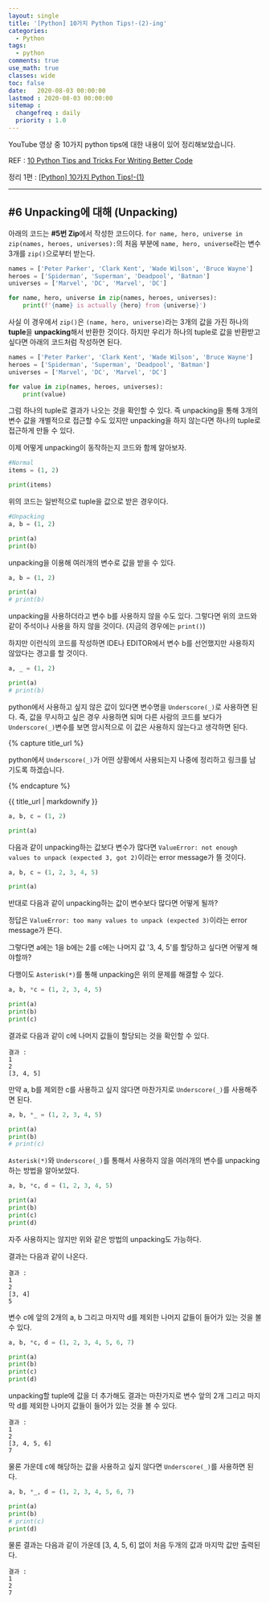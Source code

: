 ```yaml
---
layout: single
title: '[Python] 10가지 Python Tips!-(2)-ing'
categories:
  - Python
tags:
  - python
comments: true  
use_math: true
classes: wide
toc: false
date:   2020-08-03 00:00:00 
lastmod : 2020-08-03 00:00:00
sitemap :
  changefreq : daily
  priority : 1.0
---
```

YouTube 영상 중 10가지 python tips에 대한 내용이 있어 정리해보았습니다. 

REF : [10 Python Tips and Tricks For Writing Better Code](https://www.youtube.com/watch?v=C-gEQdGVXbk)

정리 1편 : [[Python] 10가지 Python Tips!-(1)](https://zzu0203.github.io/python/python-tips/)

---
## #6 Unpacking에 대해 (Unpacking)

아래의 코드는 **#5번 Zip**에서 작성한 코드이다. `for name, hero, universe in zip(names, heroes, universes):`의 처음 부분에 `name, hero, universe`라는 변수 3개를 `zip()`으로부터 받는다. 

```python
names = ['Peter Parker', 'Clark Kent', 'Wade Wilson', 'Bruce Wayne']
heroes = ['Spiderman', 'Superman', 'Deadpool', 'Batman']
universes = ['Marvel', 'DC', 'Marvel', 'DC']

for name, hero, universe in zip(names, heroes, universes):
    print(f'{name} is actually {hero} from {universe}')
```
사실 이 경우에서 `zip()`은 `(name, hero, universe)`라는 3개의 값을 가진 하나의 **tuple**을 **unpacking**해서 반환한 것이다. 하지만 우리가 하나의 tuple로 값을 반환받고 싶다면 아래의 코드처럼 작성하면 된다.

```python
names = ['Peter Parker', 'Clark Kent', 'Wade Wilson', 'Bruce Wayne']
heroes = ['Spiderman', 'Superman', 'Deadpool', 'Batman']
universes = ['Marvel', 'DC', 'Marvel', 'DC']

for value in zip(names, heroes, universes):
    print(value)
```

그럼 하나의 tuple로 결과가 나오는 것을 확인할 수 있다. 즉 unpacking을 통해 3개의 변수 값을 개별적으로 접근할 수도 있지만 unpacking을 하지 않는다면 하나의 tuple로 접근하게 만들 수 있다.

이제 어떻게 unpacking이 동작하는지 코드와 함께 알아보자. 

```python
#Normal
items = (1, 2)

print(items)
```
위의 코드는 일반적으로 tuple을 값으로 받은 경우이다.

```python
#Unpacking
a, b = (1, 2)

print(a)
print(b)
```
unpacking을 이용해 여러개의 변수로 값을 받을 수 있다. 

```python
a, b = (1, 2)

print(a)
# print(b)
```
unpacking을 사용하더라고 변수 b를 사용하지 않을 수도 있다. 그렇다면 위의 코드와 같이 주석이나 사용을 하지 않을 것이다. (지금의 경우에는 `print()`) 

하지만 이런식의 코드를 작성하면 IDE나 EDITOR에서 변수 b를 선언했지만 사용하지 않았다는 경고를 할 것이다. 

```python
a, _ = (1, 2)

print(a)
# print(b)
```

python에서 사용하고 싶지 않은 값이 있다면 변수명을 `Underscore(_)`로 사용하면 된다. 즉, 값을 무시하고 싶은 경우 사용하면 되며 다른 사람의 코드를 보다가 `Underscore(_)`변수를 보면 암시적으로 이 값은 사용하지 않는다고 생각하면 된다.

{% capture title_url %}

python에서 `Underscore(_)`가 어떤 상황에서 사용되는지 나중에 정리하고 링크를 남기도록 하겠습니다.

{% endcapture %}
<div class="notice--info">{{ title_url | markdownify }}</div>

```python
a, b, c = (1, 2)

print(a)
```
다음과 같이 unpacking하는 값보다 변수가 많다면 `ValueError: not enough values to unpack (expected 3, got 2)`이라는 error message가 뜰 것이다.

```python
a, b, c = (1, 2, 3, 4, 5)

print(a)
```
반대로 다음과 같이 unpacking하는 값이 변수보다 많다면 어떻게 될까?

정답은 `ValueError: too many values to unpack (expected 3)`이라는 error message가 뜬다.

그렇다면 a에는 1을 b에는 2를 c에는 나머지 값 '3, 4, 5'를 할당하고 싶다면 어떻게 해야할까? 

다행이도 `Asterisk(*)`를 통해 unpacking은 위의 문제를 해결할 수 있다.

```python
a, b, *c = (1, 2, 3, 4, 5)

print(a)
print(b)
print(c)
```
결과로 다음과 같이 c에 나머지 값들이 할당되는 것을 확인할 수 있다.

```
결과 : 
1
2
[3, 4, 5]
```

만약 a, b를 제외한 c를 사용하고 싶지 않다면 마찬가지로 `Underscore(_)`를 사용해주면 된다.

```python
a, b, *_ = (1, 2, 3, 4, 5)

print(a)
print(b)
# print(c)
```
`Asterisk(*)`와 `Underscore(_)`를 통해서 사용하지 않을 여러개의 변수를 unpacking하는 방법을 알아보았다. 


```python
a, b, *c, d = (1, 2, 3, 4, 5)

print(a)
print(b)
print(c)
print(d)
```
자주 사용하지는 않지만 위와 같은 방법의 unpacking도 가능하다.

결과는 다음과 같이 나온다.
```
결과 : 
1
2
[3, 4]
5
```
변수 c에 앞의 2개의 a, b 그리고 마지막 d를 제외한 나머지 값들이 들어가 있는 것을 볼 수 있다.

```python
a, b, *c, d = (1, 2, 3, 4, 5, 6, 7)

print(a)
print(b)
print(c)
print(d)
```
unpacking할 tuple에 값을 더 추가해도 결과는 마찬가지로 변수 앞의 2개 그리고 마지막 d를 제외한 나머지 값들이 들어가 있는 것을 볼 수 있다.

```
결과 : 
1
2
[3, 4, 5, 6]
7
```

물론 가운데 c에 해당하는 값을 사용하고 싶지 않다면 `Underscore(_)`를 사용하면 된다.
```python
a, b, *_, d = (1, 2, 3, 4, 5, 6, 7)

print(a)
print(b)
# print(c)
print(d)
```
물론 결과는 다음과 같이 가운데 [3, 4, 5, 6] 없이 처음 두개의 값과 마지막 값만 출력된다.

```
결과 : 
1
2
7
```
